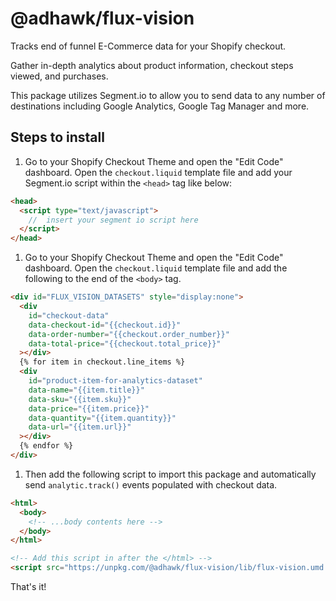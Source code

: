 # @adhawk/flux-vision

Tracks end of funnel E-Commerce data for your Shopify checkout.

Gather in-depth analytics about product information, checkout steps viewed, and purchases.

This package utilizes Segment.io to allow you to send data to any number of destinations including Google Analytics, Google Tag Manager and more.

## Steps to install

1.  Go to your Shopify Checkout Theme and open the "Edit Code" dashboard. Open the `checkout.liquid` template file and add your Segment.io script within the `<head>` tag like below:

```html
<head>
  <script type="text/javascript">
    //  insert your segment io script here
  </script>
</head>
```

1. Go to your Shopify Checkout Theme and open the "Edit Code" dashboard. Open the `checkout.liquid` template file and add the following to the end of the `<body>` tag.

```html
<div id="FLUX_VISION_DATASETS" style="display:none">
  <div
    id="checkout-data"
    data-checkout-id="{{checkout.id}}"
    data-order-number="{{checkout.order_number}}"
    data-total-price="{{checkout.total_price}}"
  ></div>
  {% for item in checkout.line_items %}
  <div
    id="product-item-for-analytics-dataset"
    data-name="{{item.title}}"
    data-sku="{{item.sku}}"
    data-price="{{item.price}}"
    data-quantity="{{item.quantity}}"
    data-url="{{item.url}}"
  ></div>
  {% endfor %}
</div>
```

1. Then add the following script to import this package and automatically send `analytic.track()` events populated with checkout data.

```html
<html>
  <body>
    <!-- ...body contents here -->
  </body>
</html>

<!-- Add this script in after the </html> -->
<script src="https://unpkg.com/@adhawk/flux-vision/lib/flux-vision.umd.min.js"></script>
```

That's it!
